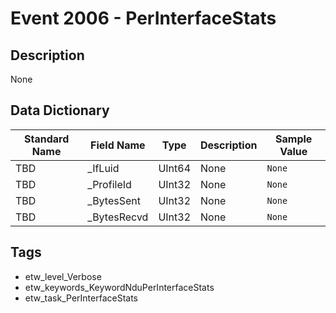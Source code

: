 # Event 2006 - PerInterfaceStats

## Description
None

## Data Dictionary
|Standard Name|Field Name|Type|Description|Sample Value|
|---|---|---|---|---|
|TBD|_IfLuid|UInt64|None|`None`|
|TBD|_ProfileId|UInt32|None|`None`|
|TBD|_BytesSent|UInt32|None|`None`|
|TBD|_BytesRecvd|UInt32|None|`None`|

## Tags
* etw_level_Verbose
* etw_keywords_KeywordNduPerInterfaceStats
* etw_task_PerInterfaceStats